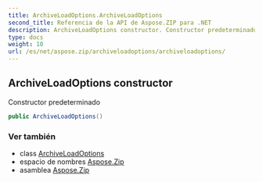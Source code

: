 ```yaml
---
title: ArchiveLoadOptions.ArchiveLoadOptions
second_title: Referencia de la API de Aspose.ZIP para .NET
description: ArchiveLoadOptions constructor. Constructor predeterminado
type: docs
weight: 10
url: /es/net/aspose.zip/archiveloadoptions/archiveloadoptions/
---
```

## ArchiveLoadOptions constructor

Constructor predeterminado

```csharp
public ArchiveLoadOptions()
```

### Ver también

* class [ArchiveLoadOptions](../)
* espacio de nombres [Aspose.Zip](../../archiveloadoptions/)
* asamblea [Aspose.Zip](../../../)


